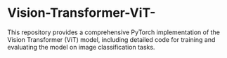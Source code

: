 # Vision-Transformer-ViT-
This repository provides a comprehensive PyTorch implementation of the Vision Transformer (ViT) model, including detailed code for training and evaluating the model on image classification tasks. 
